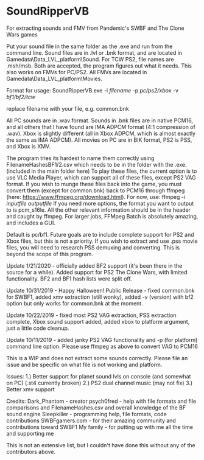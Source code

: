 # SoundRipperVB
For extracting sounds and FMV from Pandemic's SWBF and The Clone Wars games

Put your sound file in the same folder as the .exe and run from the command line.  Sound files are in .lvl or .bnk format, and are located in Gamedata\Data\_LVL_platform\Sound\. For TCW PS2, file names are .msh/msb.  Both are accepted, the program figures out what it needs.
This also works on FMVs for PC/PS2.  All FMVs are located in Gamedata\Data\_LVL_platform\Movies.

Format for usage:
SoundRipperVB.exe -i *filename* -p *pc/ps2/xbox* -v *bf1/bf2/tcw*

replace filename with your file, e.g. common.bnk

All PC sounds are in .wav format.  Sounds in .bnk files are in native PCM16, and all others that I have found are IMA ADPCM format (4:1 compression of .wav).  Xbox is slightly different (all in Xbox ADPCM, which is almost exactly the same as IMA ADPCM).
All movies on PC are in BIK format, PS2 is PSS, and Xbox is XMV.

The program tries its hardest to name them correctly using FilenameHashesBF1/2.csv which needs to be in the folder with the .exe. (included in the main folder here)
To play these files, the current option is to use VLC Media Player, which can support all of these files, except PS2 VAG format.
If you wish to munge these files back into the game, you must convert them (except for common.bnk) back to PCM16 through ffmpeg (here: https://www.ffmpeg.org/download.html).  For now, use:
ffmpeg -i *inputfile* *outputfile*
If you need more options, the format you want to output to is pcm_s16le.  All the other relevant information should be in the header and caught by ffmpeg.
For larger jobs, FFMpeg Batch is absolutely amazing, and includes a GUI.

Default is pc/bf1.  Future goals are to include complete support for PS2 and Xbox files, but this is not a priority.
If you wish to extract and use .pss movie files, you will need to research PSS demuxing and converting.  This is beyond the scope of this program.

Update 1/21/2020 - officially added BF2 support (it's been there in the source for a while).  Added support for PS2 The Clone Wars, with limited functionality.  BF2 and BF1 hash lists were split off.

Update 10/31/2019 - Happy Halloween! Public Release - fixed common.bnk for SWBF1, added xmv extraction (still wonky), added -v (version) with bf2 option but only works for common.bnk at the moment.

Update 10/22/2019 - fixed most PS2 VAG extraction, PSS extraction complete, Xbox sound support added, added xbox to platform argument, just a little code cleanup.

Update 10/11/2019 - added janky PS2 VAG functionality and -p (for platform) command line option.  Please use ffmpeg as above to convert VAG to PCM16

This is a WIP and does not extract some sounds correctly. Please file an issue and be specific on what file is not working and platform.

Issues:
1.) Better support for planet sound lvls on console (and somewhat on PC) (.st4 currently broken)
2.) PS2 dual channel music (may not fix)
3.) Better xmv support

Credits:
Dark_Phantom - creator
psych0fred - help with file formats and file comparisons and FilenameHashes.csv and overall knowledge of the BF sound engine
Sleepkiller - programming help, file formats, code contributions
SWBFgamers.com - for their amazing community and contributions toward SWBF1
My family - for putting up with me all the time and supporting me

This is not an extensive list, but I couldn't have done this without any of the contributors above.
